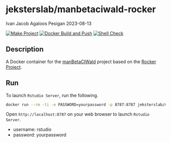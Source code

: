 jeksterslab/manbetaciwald-rocker
================
Ivan Jacob Agaloos Pesigan
2023-08-13

<!-- README.md is generated from .setup/readme/README.Rmd. Please edit that file -->
<!-- badges: start -->

[![Make
Project](https://github.com/jeksterslab/docker-manbetaciwald-rocker/actions/workflows/make.yml/badge.svg)](https://github.com/jeksterslab/docker-manbetaciwald-rocker/actions/workflows/make.yml)
[![Docker Build and
Push](https://github.com/jeksterslab/docker-manbetaciwald-rocker/actions/workflows/docker-build-push.yml/badge.svg)](https://github.com/jeksterslab/docker-manbetaciwald-rocker/actions/workflows/docker-build-push.yml)
[![Shell
Check](https://github.com/jeksterslab/docker-manbetaciwald-rocker/actions/workflows/shellcheck.yml/badge.svg)](https://github.com/jeksterslab/docker-manbetaciwald-rocker/actions/workflows/shellcheck.yml)
<!-- badges: end -->

## Description

A Docker container for the
[manBetaCIWald](https://github.com/jeksterslab/manBetaCIWald) project
based on the [Rocker Project](https://rocker-project.org/).

## Run

To launch `Rstudio Server`, run the following.

``` bash
docker run --rm -ti -e PASSWORD=yourpassword -p 8787:8787 jeksterslab/manbetaciwald-rocker
```

Open `http://localhost:8787` on your web browser to launch
`Rstudio Server`.

- username: rstudio
- password: yourpassword

